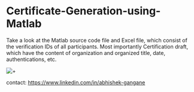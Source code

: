 # Certificate-Generation-using-Matlab
Take a look at the Matlab source code file and Excel file, which consist of the verification IDs of all participants. Most importantly Certification draft, which have the content of organization and organized title, date, authentications, etc.

![+](https://github.com/AbhishekGangane/Certificate-Generation-using-Matlab/assets/82270016/cf5835c4-2c07-4b6f-8520-b55f523acccc)

contact: https://www.linkedin.com/in/abhishek-gangane
